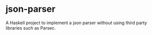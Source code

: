 # json-parser
A Haskell project to implement a json parser without using third party libraries such as Parsec.
